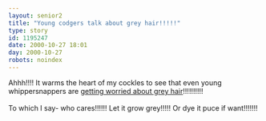 ```yaml
---
layout: senior2
title: "Young codgers talk about grey hair!!!!!"
type: story
id: 1195247
date: 2000-10-27 18:01
day: 2000-10-27
robots: noindex
---
```

Ahhh!!!! It warms the heart of my cockles to see that even young whippersnappers are <a href="http://www.greenspun.com/bboard/q-and-a-fetch-msg.tcl?msg_id=003ktI">getting worried about grey hair</a>!!!!!!!!!!<br/> <br/>To which I say- who cares!!!!!! Let it grow grey!!!!! Or dye it puce if want!!!!!!!
